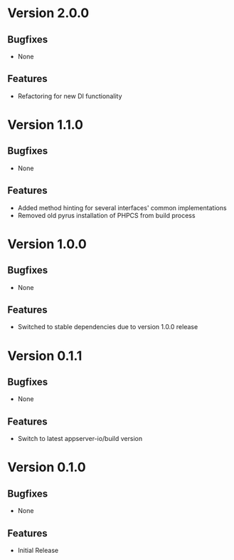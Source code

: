# Version 2.0.0

## Bugfixes

* None

## Features

* Refactoring for new DI functionality

# Version 1.1.0

## Bugfixes

* None

## Features

* Added method hinting for several interfaces' common implementations
* Removed old pyrus installation of PHPCS from build process

# Version 1.0.0

## Bugfixes

* None

## Features

* Switched to stable dependencies due to version 1.0.0 release

# Version 0.1.1

## Bugfixes

* None

## Features

* Switch to latest appserver-io/build version

# Version 0.1.0

## Bugfixes

* None

## Features

* Initial Release
